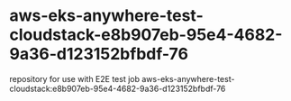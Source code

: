 # aws-eks-anywhere-test-cloudstack-e8b907eb-95e4-4682-9a36-d123152bfbdf-76
repository for use with E2E test job aws-eks-anywhere-test-cloudstack:e8b907eb-95e4-4682-9a36-d123152bfbdf-76
